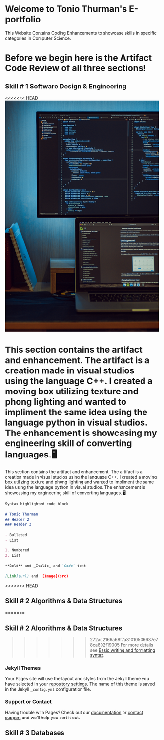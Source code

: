 # Welcome to Tonio Thurman's E-portfolio

This Website Contains Coding Enhancements to showcase skills in specific categories in Computer Science. 

# **Before we begin here is the Artifact Code Review of all three sections!**



## **Skill # 1 Software Design & Engineering** 

<<<<<<< HEAD
<img src="images\safar-safarov-koOdUvfGr4c-unsplash.jpg">


This section contains the artifact and enhancement. The artifact is a creation made in visual studios using the language C++. I created a moving box utilizing texture and phong lighting and wanted to impliment the same idea using the language python in visual studios. The enhancement is showcasing my engineering skill of converting languages.🖥️
=======
This section contains the artifact and enhancement. The artifact is a creation made in visual studios using the language C++. I created a moving box utilizing texture and phong lighting and wanted to impliment the same idea using the language python in visual studios. The enhancement is showcasing my engineering skill of converting languages. 🖥️


```markdown
Syntax highlighted code block

# Tonio Thurman
## Header 2
### Header 3

- Bulleted
- List

1. Numbered
2. List

**Bold** and _Italic_ and `Code` text

[Link](url) and ![Image](src)
```
<<<<<<< HEAD

## **Skill # 2 Algorithms & Data Structures**

=======
## **Skill # 2 Algorithms & Data Structures**
>>>>>>> 272ad2166a68f7a31010506637e78ca602f19005
For more details see [Basic writing and formatting syntax](https://docs.github.com/en/github/writing-on-github/getting-started-with-writing-and-formatting-on-github/basic-writing-and-formatting-syntax).

### Jekyll Themes

Your Pages site will use the layout and styles from the Jekyll theme you have selected in your [repository settings](https://github.com/ton-hue/tonhue.github.io/settings/pages). The name of this theme is saved in the Jekyll `_config.yml` configuration file.

### Support or Contact

Having trouble with Pages? Check out our [documentation](https://docs.github.com/categories/github-pages-basics/) or [contact support](https://support.github.com/contact) and we’ll help you sort it out.

## **Skill # 3 Databases**
